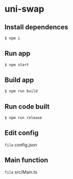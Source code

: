 # uni-swap
## Install dependences
```bash
$ npm i
```
## Run app
```bash
$ npm start
```
## Build app
```bash
$ npm run build
```
## Run code built
```bash
$ npm run release
```
## Edit config
`file` config.json
## Main function
`file` src/Main.ts
